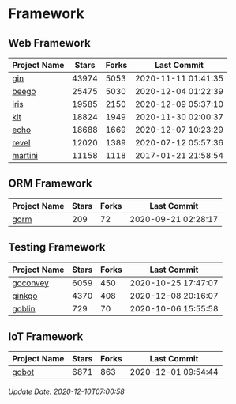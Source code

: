 # Framework

## Web Framework
| Project Name | Stars | Forks | Last Commit |
| ------------ | ----- | ----- | ----------- |
| [gin](https://github.com/gin-gonic/gin) | 43974 | 5053 | 2020-11-11 01:41:35 |
| [beego](https://github.com/astaxie/beego) | 25475 | 5030 | 2020-12-04 01:22:39 |
| [iris](https://github.com/kataras/iris) | 19585 | 2150 | 2020-12-09 05:37:10 |
| [kit](https://github.com/go-kit/kit) | 18824 | 1949 | 2020-11-30 02:00:37 |
| [echo](https://github.com/labstack/echo) | 18688 | 1669 | 2020-12-07 10:23:29 |
| [revel](https://github.com/revel/revel) | 12020 | 1389 | 2020-07-12 05:57:36 |
| [martini](https://github.com/go-martini/martini) | 11158 | 1118 | 2017-01-21 21:58:54 |

## ORM Framework
| Project Name | Stars | Forks | Last Commit |
| ------------ | ----- | ----- | ----------- |
| [gorm](https://github.com/jinzhu/gorm) | 209 | 72 | 2020-09-21 02:28:17 |

## Testing Framework
| Project Name | Stars | Forks | Last Commit |
| ------------ | ----- | ----- | ----------- |
| [goconvey](https://github.com/smartystreets/goconvey) | 6059 | 450 | 2020-10-25 17:47:07 |
| [ginkgo](https://github.com/onsi/ginkgo) | 4370 | 408 | 2020-12-08 20:16:07 |
| [goblin](https://github.com/franela/goblin) | 729 | 70 | 2020-10-06 15:55:58 |

## IoT Framework
| Project Name | Stars | Forks | Last Commit |
| ------------ | ----- | ----- | ----------- |
| [gobot](https://github.com/hybridgroup/gobot) | 6871 | 863 | 2020-12-01 09:54:44 |

*Update Date: 2020-12-10T07:00:58*